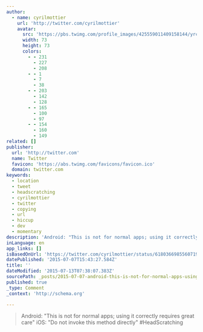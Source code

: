 ```yaml
---
author:
  - name: cyrilmottier
    url: 'http://twitter.com/cyrilmottier'
    avatar:
      src: 'https://pbs.twimg.com/profile_images/425559011409158144/yrccrk4F_bigger.jpeg'
      width: 73
      height: 73
      colors:
        - - 231
          - 227
          - 208
        - - 1
          - 7
          - 38
        - - 203
          - 142
          - 128
        - - 165
          - 100
          - 97
        - - 154
          - 160
          - 149
related: []
publisher:
  url: 'http://twitter.com'
  name: Twitter
  favicon: 'https://abs.twimg.com/favicons/favicon.ico'
  domain: twitter.com
keywords:
  - location
  - tweet
  - headscratching
  - cyrilmottier
  - twitter
  - copying
  - url
  - hiccup
  - dev
  - momentary
description: 'Android: "This is not for normal apps; using it correctly requires great care" iOS: "Do not invoke this method directly" #HeadScratching'
inLanguage: en
app_links: []
isBasedOnUrl: 'https://twitter.com/cyrilmottier/status/618036698556071936'
datePublished: '2015-07-07T15:43:27.584Z'
title: ''
dateModified: '2015-07-13T07:38:07.383Z'
sourcePath: _posts/2015-07-07-android-this-is-not-for-normal-apps-using-it-correctly-re.md
published: true
_type: Comment
_context: 'http://schema.org'

---
```

> Android&colon; "This is not for normal apps&semi; using it correctly requires great care" iOS&colon; "Do not invoke this method directly" &num;HeadScratching